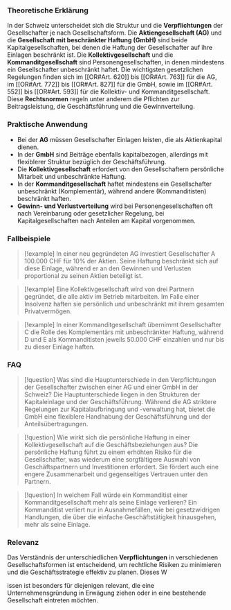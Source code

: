 ### Theoretische Erklärung
In der Schweiz unterscheidet sich die Struktur und die **Verpflichtungen** der Gesellschafter je nach Gesellschaftsform. Die **Aktiengesellschaft (AG)** und die **Gesellschaft mit beschränkter Haftung (GmbH)** sind beide Kapitalgesellschaften, bei denen die Haftung der Gesellschafter auf ihre Einlagen beschränkt ist. Die **Kollektivgesellschaft** und die **Kommanditgesellschaft** sind Personengesellschaften, in denen mindestens ein Gesellschafter unbeschränkt haftet. Die wichtigsten gesetzlichen Regelungen finden sich im [[OR#Art. 620]] bis [[OR#Art. 763]] für die AG, im [[OR#Art. 772]] bis [[OR#Art. 827]] für die GmbH, sowie im [[OR#Art. 552]] bis [[OR#Art. 593]] für die Kollektiv- und Kommanditgesellschaft. Diese **Rechtsnormen** regeln unter anderem die Pflichten zur Beitragsleistung, die Geschäftsführung und die Gewinnverteilung.

### Praktische Anwendung
- Bei der **AG** müssen Gesellschafter Einlagen leisten, die als Aktienkapital dienen.
- In der **GmbH** sind Beiträge ebenfalls kapitalbezogen, allerdings mit flexiblerer Struktur bezüglich der Geschäftsführung.
- Die **Kollektivgesellschaft** erfordert von den Gesellschaftern persönliche Mitarbeit und unbeschränkte Haftung.
- In der **Kommanditgesellschaft** haftet mindestens ein Gesellschafter unbeschränkt (Komplementär), während andere (Kommanditisten) beschränkt haften.
- **Gewinn- und Verlustverteilung** wird bei Personengesellschaften oft nach Vereinbarung oder gesetzlicher Regelung, bei Kapitalgesellschaften nach Anteilen am Kapital vorgenommen.

### Fallbeispiele
>[!example] In einer neu gegründeten AG investiert Gesellschafter A 100.000 CHF für 10% der Aktien. Seine Haftung beschränkt sich auf diese Einlage, während er an den Gewinnen und Verlusten proportional zu seinen Aktien beteiligt ist.

>[!example] Eine Kollektivgesellschaft wird von drei Partnern gegründet, die alle aktiv im Betrieb mitarbeiten. Im Falle einer Insolvenz haften sie persönlich und unbeschränkt mit ihrem gesamten Privatvermögen.

>[!example] In einer Kommanditgesellschaft übernimmt Gesellschafter C die Rolle des Komplementärs mit unbeschränkter Haftung, während D und E als Kommanditisten jeweils 50.000 CHF einzahlen und nur bis zu dieser Einlage haften.

### FAQ
>[!question] Was sind die Hauptunterschiede in den Verpflichtungen der Gesellschafter zwischen einer AG und einer GmbH in der Schweiz?
>Die Hauptunterschiede liegen in den Strukturen der Kapitaleinlage und der Geschäftsführung. Während die AG striktere Regelungen zur Kapitalaufbringung und -verwaltung hat, bietet die GmbH eine flexiblere Handhabung der Geschäftsführung und der Anteilsübertragungen.

>[!question] Wie wirkt sich die persönliche Haftung in einer Kollektivgesellschaft auf die Geschäftsbeziehungen aus?
>Die persönliche Haftung führt zu einem erhöhten Risiko für die Gesellschafter, was wiederum eine sorgfältigere Auswahl von Geschäftspartnern und Investitionen erfordert. Sie fördert auch eine engere Zusammenarbeit und gegenseitiges Vertrauen unter den Partnern.

>[!question] In welchem Fall würde ein Kommanditist einer Kommanditgesellschaft mehr als seine Einlage verlieren?
>Ein Kommanditist verliert nur in Ausnahmefällen, wie bei gesetzwidrigen Handlungen, die über die einfache Geschäftstätigkeit hinausgehen, mehr als seine Einlage.

### Relevanz
Das Verständnis der unterschiedlichen **Verpflichtungen** in verschiedenen Gesellschaftsformen ist entscheidend, um rechtliche Risiken zu minimieren und die Geschäftsstrategie effektiv zu planen. Dieses W

issen ist besonders für diejenigen relevant, die eine Unternehmensgründung in Erwägung ziehen oder in eine bestehende Gesellschaft eintreten möchten.